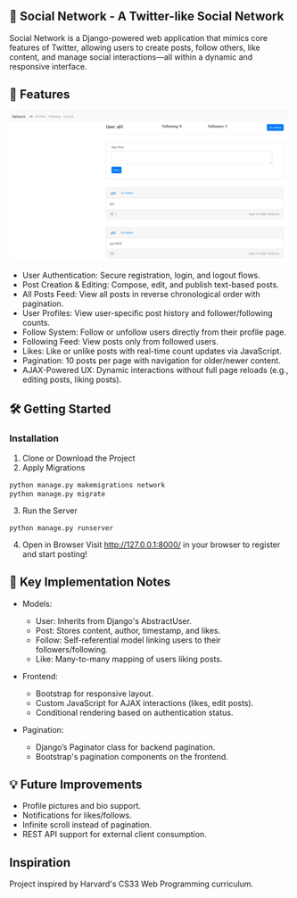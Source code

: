 ## 📡 Social Network - A Twitter-like Social Network

Social Network is a Django-powered web application that mimics core features of Twitter, allowing users to create posts, follow others, like content, and manage social interactions—all within a dynamic and responsive interface.

## 🚀 Features

<img src="https://github.com/apiyarali/Social-Network/blob/806e82e80e396c2463ab6cbb5406fa8dc7ef7cc5/screenshots/network_main.jpg" alt="social_main" width="500">

* User Authentication: Secure registration, login, and logout flows.
* Post Creation & Editing: Compose, edit, and publish text-based posts.
* All Posts Feed: View all posts in reverse chronological order with pagination.
* User Profiles: View user-specific post history and follower/following counts.
* Follow System: Follow or unfollow users directly from their profile page.
* Following Feed: View posts only from followed users.
* Likes: Like or unlike posts with real-time count updates via JavaScript.
* Pagination: 10 posts per page with navigation for older/newer content.
* AJAX-Powered UX: Dynamic interactions without full page reloads (e.g., editing posts, liking posts).

## 🛠️ Getting Started

### Installation

1. Clone or Download the Project
2. Apply Migrations
```
python manage.py makemigrations network
python manage.py migrate
```
3. Run the Server
```
python manage.py runserver
```
4. Open in Browser
   Visit http://127.0.0.1:8000/ in your browser to register and start posting!

## 🧠 Key Implementation Notes

* Models:
  * User: Inherits from Django's AbstractUser.
  * Post: Stores content, author, timestamp, and likes.
  * Follow: Self-referential model linking users to their followers/following.
  * Like: Many-to-many mapping of users liking posts.

* Frontend:
  * Bootstrap for responsive layout.
  * Custom JavaScript for AJAX interactions (likes, edit posts).
  * Conditional rendering based on authentication status.

* Pagination:
  * Django’s Paginator class for backend pagination.
  * Bootstrap's pagination components on the frontend.

## 💡 Future Improvements

* Profile pictures and bio support.
* Notifications for likes/follows.
* Infinite scroll instead of pagination.
* REST API support for external client consumption.

## Inspiration
Project inspired by Harvard's CS33 Web Programming curriculum.
